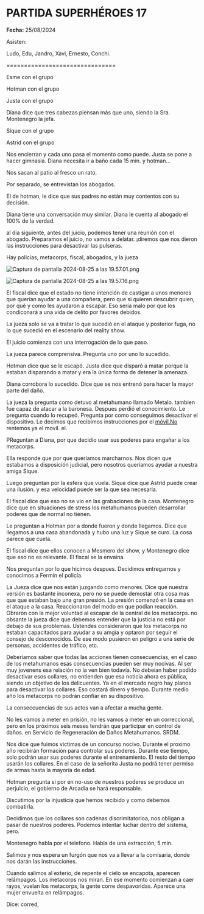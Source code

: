 # PARTIDA SUPERHÉROES 17

**Fecha:** 25/08/2024

Asisten:

Ludo, Edu, Jandro, Xavi, Ernesto, Conchi. 

===============================

Esme con el grupo

Hotman con el grupo

Justa con el grupo

Diana dice que tres cabezas piensan más que uno, siendo la Sra. Montenegro la jefa. 

Sique con el grupo

Astrid con el grupo

Nos encierran y cada uno pasa el momento como puede. Justa se pone a hacer gimnasia. Diana necesita ir a baño cada 15 min. y hotman… 

Nos sacan al patio  al fresco un rato. 

Por separado, se entrevistan los abogados. 

El de hotman, le dice que sus padres no están muy contentos con su decisión. 

Diana tiene una conversación muy similar. Diana le cuenta al abogado el 100% de la verdad. 

al dia siguiente, antes del juicio, podemos tener una reunión con el abogado. Preparamos el juicio, no vamos a delatar. ¡diremos que nos dieron las instrucciones para desactivar las pulseras. 

Hay policias, metacorps, fiscal, abogados, y la jueza

![Captura de pantalla 2024-08-25 a las 19.57.01.png](PARTIDA%20SUPERHE%CC%81ROES%2017%20237ad5e1bc8181b88073c93ad8c1054c/Captura_de_pantalla_2024-08-25_a_las_19.57.01.png)

![Captura de pantalla 2024-08-25 a las 19.57.16.png](PARTIDA%20SUPERHE%CC%81ROES%2017%20237ad5e1bc8181b88073c93ad8c1054c/Captura_de_pantalla_2024-08-25_a_las_19.57.16.png)

El fiscal dice que el estado no tiene intención de castigar a unos menores que querían ayudar a una compañera, pero que si quieren descubrir quien, por qué y como les ayudaron a escapar. Eso sería malo por que los condiconará a una vida de delito por favores debidos. 

La jueza solo se va a tratar lo que sucedió en el ataque y posterior fuga, no lo que sucedió en el escenario del reality show. 

El juicio comienza con una interrogación de lo que paso. 

La jueza parece comprensiva. Pregunta uno por uno lo sucedido. 

Hotman dice que se le escapó. Justa dice que disparó a matar porque la estaban disparando a matar y era la única forma de detener la amenaza. 

Diana corrobora lo sucedido. Dice que se nos entrenó para hacer la mayor parte del daño. 

La jueza la pregunta como detuvo al metahumano llamado Metalo. tambien fue capaz de atacar a la baronesa. Despues perdió el conocimiento. Le pregunta cuando lo recupeó. Pregunta por como conseguimos desactivar el dispositivo. Le decimos que recibimos instrucciones por el [móvil.No](http://móvil.No) rentemos ya el movil. el.

PReguntan a Diana, por que decidio usar sus poderes para engañar a los metacorps. 

Ella responde que por que queríamos marcharnos.  Nos dicen que estabamos a disposición judicial, pero nosotros queríamos ayudar a nuestra amiga Sique. 

Luego preguntan por la esfera que vuela. Sique dice que Astrid puede crear una ilusión. y esa velocidad puede ser la que sea necesaria. 

El fiscal dice que eso no se vio en las grabaciones de la casa. Montenegro dice que en situaciones de stress los metahumanos pueden desarrollar poderes que de normal no tienen. 

Le preguntan a Hotman por a donde fueron y donde llegamos. Dice que llegamos a una casa abandonada y hubo una luz y Sique se curo. La cosa parece que cuela. 

El fiscal dice que ellos conocen a Mesmero del show, y Montenegro dice que eso no es relevante. El fiscal se la envaina. 

Nos preguntan por lo que hicimos despues. Decidimos entregarnos y conocimos a Fermin el policía. 

La Jueza dice que nos están juzgando como menores. Dice que nuestra versión es bastante inconexa, pero no se puede demostar otra cosa mas que que estaban bajo una gran presión. La presión comenzó en la casa en el ataque a la casa. Reaccionaron del modo en que podían reacción. Obraron con la mejor voluntad al escapar de la central de los metacorps. no obsante la jueza dice que debemos entender que la justicia no está por debajo de sus problemas. Ustendes consideraron que los metacorps no estaban capacitados para ayudar a su amgia y optaron por seguir el consejo de desconocidos. De ese modo pusieron en peligro a una serie de personas, accidentes de tráfico, etc. 

Deberíamos saber que todas las acciones tienen consecuencias, en el caso de los metahumanos esas consecuencias pueden ser muy nocivas. Al ser muy jovenens esa relación no la ven bien todavía. No debeían haber podido desactivar esos collares, no entienden que esa noticia ahora es pública, siendo un objetivo de los delicuentes. Ya en el mercado negro hay planos para desactivar los collares. Eso costará dinero y tiempo. Durante medio año los metacorps no podrán confiar en su dispositivo. 

La conseccuencias de sus actos van a afectar a mucha gente. 

No les vamos a meter en prisión, no les vamos a meter en un correccional, pero en los próximos seis meses tendrán que participar en control de daños.  en Servicio de Regeneración de Daños Metahumanos. SRDM. 

Nos dice que fuimos victimas de un concurso nocivo. Durante el proximo año recibirán formación para controlar sus poderes. Durante ese tiempo, solo podrán usar sus poderes durante el entrenamiento. El resto del tiempo usarán los collares. En el caso de la señorita Justa no podrá tener permiso de armas hasta la mayoría de edad. 

Hotman pregunta si por en no-uso de nuestros poderes se produce un perjuicio, el gobierno de Arcadia se hará responsable. 

Discutimos por la injusticia que hemos recibido y como debemos combatirla. 

Decidimos que los collares son cadenas discrimitatorioa, nos obligan a pasar de nuestros poderes. Podemos intentar luchar dentro del sistema, pero. 

Montenegro habla por el telefono. Habla de una extracción, 5 min. 

Salimos y nos espera un furgón que nos va a llevar a la comisaria, donde nos darán las instrucciones. 

Cuando salimos al exterio, de repente el cielo se encapota, aparecen relámpagos. Los metacorps nos miran. En ese momento comienzan a caer rayos, vuelan los metacorps, la gente corre despavoridas. Aparece una mujer envuelta en relámpagos. 

Dice: corred,